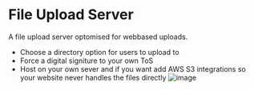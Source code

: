 # File Upload Server
A file upload server optomised for webbased uploads.
- Choose a directory option for users to upload to
- Force a digital signiture to your own ToS
- Host on your own sever and if you want add AWS S3 integrations so your website never handles the files directly
![image](https://github.com/user-attachments/assets/d7ad3855-3696-425e-bae3-1014c42bdb98)

